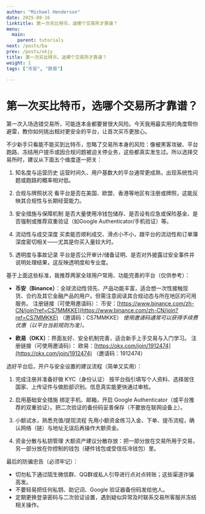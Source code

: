 ```yaml
---
author: "Michael Henderson"
date: 2025-08-16
linktitle: 第一次买比特币，选哪个交易所才靠谱？
menu:
  main:
    parent: tutorials
next: /posts/ba
prev: /posts/okjy
title: 第一次买比特币，选哪个交易所才靠谱？
weight: 1
tags: ["币安", "欧易"]

---
```

# 第一次买比特币，选哪个交易所才靠谱？

第一次入场选错交易所，可能连本金都要冒很大风险。今天我用最实用的角度帮你避雷，教你如何挑出相对更安全的平台，让首次买币更放心。

不少新手只看能不能买到比特币，忽略了交易所本身的风险：像被黑客攻破、平台跑路、冻结用户提币或因合规问题被迫关停业务，这些都真实发生过。所以选择交易所时，建议从下面五个维度逐一把关：

1. 知名度与运营历史
   运营时间久、用户基数大的平台通常更成熟，出现系统性问题或跑路的概率相对低。

2. 合规与牌照状况
   看平台是否在美国、欧盟、香港等地区有注册或牌照，这能反映其合规性与长期经营能力。

3. 安全措施与保障机制
   是否大量使用冷钱包储存、是否设有应急或保险基金、是否强制或推荐双重验证（如Google Authenticator/手机验证）等。

4. 流动性与成交深度
   买卖能否顺利成交、滑点小不小，跟平台的流动性和订单簿深度密切相关——尤其是你买入量较大时。

5. 透明度与事故记录
   平台是否公开审计/储备证明、是否对外披露过安全事件并说明处理结果，这反映透明度和专业度。

基于上面这些标准，我推荐两家全球用户常用、功能完善的平台（仅供参考）：

* **币安（Binance）**：全球流动性领先、产品功能丰富，适合想一次性接触现货、合约及其它金融产品的用户。但需注意阅读其合规动态与所在地区的可用服务。
  注册链接（可使用邀请码）：
  币安：[https://www.binance.com/zh-CN/join?ref=CS7MMKKE](https://www.binance.com/zh-CN/join?ref=CS7MMKKE) （邀请码：CS7MMKKE）
  *使用邀请码通常可以获得手续费优惠（以平台当前规则为准）。*

* **欧易（OKX）**：界面友好、安全机制完善，适合新手上手交易与入门学习。
  注册链接（可使用邀请码）：
  欧易：[https://okx.com/join/1912474](https://okx.com/join/1912474) （邀请码：1912474）

选好平台后，开户与安全设置的建议流程（简单又实用）：

1. 完成注册并准备好做 KYC（身份认证）
   按平台指引填写个人资料、选择居住国家、上传证件与做脸部识别。信息真实能更快通过审核。

2. 启用基础安全措施
   绑定手机、邮箱，开启 Google Authenticator（或平台推荐的双重验证）。把二次验证的备份码妥善保存（不要放在联网设备上）。

3. 小额试水，熟悉充值/提现流程
   先用小额资金练习入金、下单、提币流程，确认网络（链）与地址无误后再操作大额资金。

4. 资金分散与私钥管理
   大额资产建议分散存放：把一部分放在交易所用于交易，另一部分放在你控制的钱包（硬件钱包或受信任冷钱包）里。

最后的防骗忠告（必须牢记）：

* 切勿私下通过陌生微信群、QQ群或私人引导进行点对点转账；这些渠道诈骗高发。
* 不要轻易把任何私钥、助记词、Google 验证器备份码发给他人。
* 定期更换登录密码与二次验证设置，遇到疑似异常及时联系交易所客服并冻结相关操作。